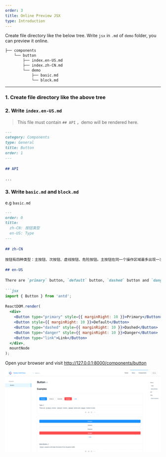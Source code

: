 ```yaml
---
order: 3
title: Online Preview JSX
type: Introduction
---
```


Create file directory like the below tree. Write `jsx` in `.md` of `demo` folder, you can preview it online.

```tree
├── components
    └── button
        ├── index.en-US.md
        ├── index.zh-CN.md
        └── demo
            ├── basic.md
            └── block.md
```

---

### 1. Create file directory like the above tree

### 2. Write `index.en-US.md`

> This file must contain `## API` ，demo will be rendered here.

```markdown
---
category: Components
type: General
title: Button
order: 1
---

## API

...
```

### 3. Write `basic.md` and `block.md`


e.g `basic.md`

```markdown
---
order: 0
title:
  zh-CN: 按钮类型
  en-US: Type
---

## zh-CN

按钮有四种类型：主按钮、次按钮、虚线按钮、危险按钮。主按钮在同一个操作区域最多出现一次。

## en-US

There are `primary` button, `default` button, `dashed` button and `danger` button in antd.

```jsx
import { Button } from 'antd';

ReactDOM.render(
  <div>
    <Button type="primary" style={{ marginRight: 10 }}>Primary</Button>
    <Button style={{ marginRight: 10 }}>Default</Button>
    <Button type="dashed" style={{ marginRight: 10 }}>Dashed</Button>
    <Button type="danger" style={{ marginRight: 10 }}>Danger</Button>
    <Button type="link">Link</Button>
  </div>,
  mountNode
);
```

Open your browser and visit http://127.0.0.1:8000/components/button

<img src="/images/screenshots/button-en.png" alt="home screenshot" />
